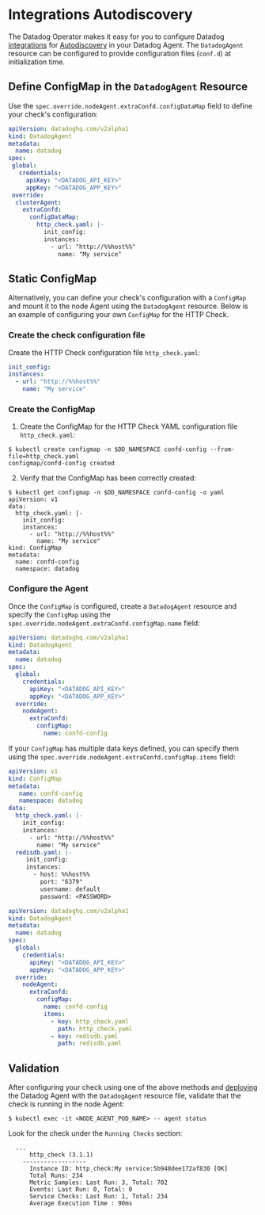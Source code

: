 # Integrations Autodiscovery

The Datadog Operator makes it easy for you to configure Datadog [integrations][2] for [Autodiscovery][1] in your Datadog Agent. The `DatadogAgent` resource can be configured to provide configuration files (`conf.d`) at initialization time.

## Define ConfigMap in the `DatadogAgent` Resource

Use the `spec.override.nodeAgent.extraConfd.configDataMap` field to define your check's configuration:

```yaml
apiVersion: datadoghq.com/v2alpha1
kind: DatadogAgent
metadata:
  name: datadog
spec:
 global:
   credentials:
     apiKey: "<DATADOG_API_KEY>"
     appKey: "<DATADOG_APP_KEY>"
 override:
  clusterAgent:
    extraConfd:
      configDataMap:
        http_check.yaml: |-
          init_config:
          instances:
            - url: "http://%%host%%"
              name: "My service"
```

## Static ConfigMap

Alternatively, you can define your check's configuration with a `ConfigMap` and mount it to the node Agent using the `DatadogAgent` resource. Below is an example of configuring your own `ConfigMap` for the HTTP Check.

### Create the check configuration file

Create the HTTP Check configuration file `http_check.yaml`:

 ```yaml
 init_config:
 instances:
   - url: "http://%%host%%"
     name: "My service"
 ```

### Create the ConfigMap

1. Create the ConfigMap for the HTTP Check YAML configuration file `http_check.yaml`:

```shell
$ kubectl create configmap -n $DD_NAMESPACE confd-config --from-file=http_check.yaml
configmap/confd-config created
```

2. Verify that the ConfigMap has been correctly created:

```shell
$ kubectl get configmap -n $DD_NAMESPACE confd-config -o yaml
apiVersion: v1
data:
  http_check.yaml: |-
    init_config:
    instances:
      - url: "http://%%host%%"
        name: "My service"
kind: ConfigMap
metadata:
  name: confd-config
  namespace: datadog
```

### Configure the Agent

Once the `ConfigMap` is configured, create a `DatadogAgent` resource and specify the `ConfigMap` using the `spec.override.nodeAgent.extraConfd.configMap.name` field:

```yaml
apiVersion: datadoghq.com/v2alpha1
kind: DatadogAgent
metadata:
  name: datadog
spec:
  global:
    credentials:
      apiKey: "<DATADOG_API_KEY>"
      appKey: "<DATADOG_APP_KEY>"
  override:
    nodeAgent:
      extraConfd:
        configMap:
          name: confd-config
```

If your `ConfigMap` has multiple data keys defined, you can specify them using the `spec.override.nodeAgent.extraConfd.configMap.items` field:

```yaml
apiVersion: v1
kind: ConfigMap
metadata:
   name: confd-config
   namespace: datadog
data:
  http_check.yaml: |-
    init_config:
    instances:
      - url: "http://%%host%%"
        name: "My service"
  redisdb.yaml: |-
     init_config:
     instances:
       - host: %%host%%
         port: "6379"
         username: default
         password: <PASSWORD>
```

```yaml
apiVersion: datadoghq.com/v2alpha1
kind: DatadogAgent
metadata:
  name: datadog
spec:
  global:
    credentials:
      apiKey: "<DATADOG_API_KEY>"
      appKey: "<DATADOG_APP_KEY>"
  override:
    nodeAgent:
      extraConfd:
        configMap:
          name: confd-config
          items:
            - key: http_check.yaml
              path: http_check.yaml
            - key: redisdb.yaml
              path: redisdb.yaml
```

## Validation

After configuring your check using one of the above methods and [deploying][3] the Datadog Agent with the `DatadogAgent` resource file, validate that the check is running in the node Agent:

```shell
$ kubectl exec -it <NODE_AGENT_POD_NAME> -- agent status
```

Look for the check under the `Running Checks` section:

```shell
  ...
      http_check (3.1.1)
    ------------------
      Instance ID: http_check:My service:5b948dee172af830 [OK]
      Total Runs: 234
      Metric Samples: Last Run: 3, Total: 702
      Events: Last Run: 0, Total: 0
      Service Checks: Last Run: 1, Total: 234
      Average Execution Time : 90ms
```


[1]: https://docs.datadoghq.com/agent/autodiscovery/
[2]: https://docs.datadoghq.com/getting_started/integrations/
[3]: https://docs.datadoghq.com/getting_started/containers/datadog_operator/#installation-and-deployment
